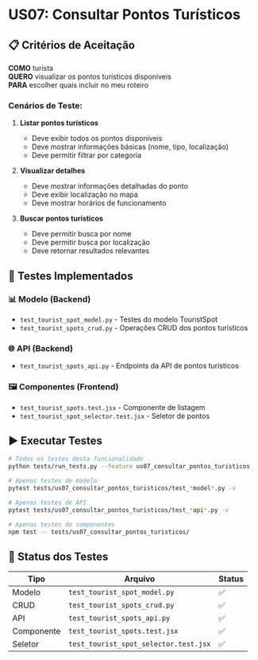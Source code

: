# US07: Consultar Pontos Turísticos

## 📋 Critérios de Aceitação

**COMO** turista  
**QUERO** visualizar os pontos turísticos disponíveis  
**PARA** escolher quais incluir no meu roteiro

### Cenários de Teste:

1. **Listar pontos turísticos**
   - Deve exibir todos os pontos disponíveis
   - Deve mostrar informações básicas (nome, tipo, localização)
   - Deve permitir filtrar por categoria

2. **Visualizar detalhes**
   - Deve mostrar informações detalhadas do ponto
   - Deve exibir localização no mapa
   - Deve mostrar horários de funcionamento

3. **Buscar pontos turísticos**
   - Deve permitir busca por nome
   - Deve permitir busca por localização
   - Deve retornar resultados relevantes

## 🧪 Testes Implementados

### 📊 Modelo (Backend)
- `test_tourist_spot_model.py` - Testes do modelo TouristSpot
- `test_tourist_spots_crud.py` - Operações CRUD dos pontos turísticos

### 🌐 API (Backend) 
- `test_tourist_spots_api.py` - Endpoints da API de pontos turísticos

### 🖼️ Componentes (Frontend)
- `test_tourist_spots.test.jsx` - Componente de listagem
- `test_tourist_spot_selector.test.jsx` - Seletor de pontos

## ▶️ Executar Testes

```bash
# Todos os testes desta funcionalidade
python tests/run_tests.py --feature us07_consultar_pontos_turisticos

# Apenas testes de modelo
pytest tests/us07_consultar_pontos_turisticos/test_*model*.py -v

# Apenas testes de API  
pytest tests/us07_consultar_pontos_turisticos/test_*api*.py -v

# Apenas testes de componentes
npm test -- tests/us07_consultar_pontos_turisticos/
```

## 📝 Status dos Testes

| Tipo | Arquivo | Status |
|------|---------|--------|
| Modelo | `test_tourist_spot_model.py` | ✅ |
| CRUD | `test_tourist_spots_crud.py` | ✅ |
| API | `test_tourist_spots_api.py` | ✅ |
| Componente | `test_tourist_spots.test.jsx` | ✅ |
| Seletor | `test_tourist_spot_selector.test.jsx` | ✅ |
